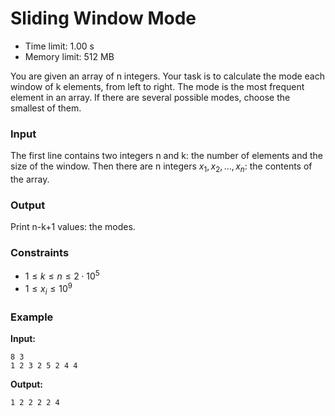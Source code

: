 # Sliding Window Mode

* Time limit: 1.00 s
* Memory limit: 512 MB

You are given an array of n integers. Your task is to calculate the mode each window of k elements, from left to right.
The mode is the most frequent element in an array. If there are several possible modes, choose the smallest of them.

### Input

The first line contains two integers n and k: the number of elements and the size of the window.
Then there are n integers $x_1,x_2,\ldots,x_n$: the contents of the array.

### Output

Print n-k+1 values: the modes.

### Constraints

* $1 \le k \le n \le 2 \cdot 10^5$
* $1 \le x_i \le 10^9$

### Example

**Input:**

```
8 3
1 2 3 2 5 2 4 4
```

**Output:**

```
1 2 2 2 2 4
```